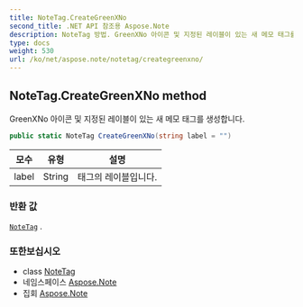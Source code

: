 ```yaml
---
title: NoteTag.CreateGreenXNo
second_title: .NET API 참조용 Aspose.Note
description: NoteTag 방법. GreenXNo 아이콘 및 지정된 레이블이 있는 새 메모 태그를 생성합니다.
type: docs
weight: 530
url: /ko/net/aspose.note/notetag/creategreenxno/
---
```

## NoteTag.CreateGreenXNo method

GreenXNo 아이콘 및 지정된 레이블이 있는 새 메모 태그를 생성합니다.

```csharp
public static NoteTag CreateGreenXNo(string label = "")
```

| 모수 | 유형 | 설명 |
| --- | --- | --- |
| label | String | 태그의 레이블입니다. |

### 반환 값

[`NoteTag`](../) .

### 또한보십시오

* class [NoteTag](../)
* 네임스페이스 [Aspose.Note](../../notetag/)
* 집회 [Aspose.Note](../../../)


